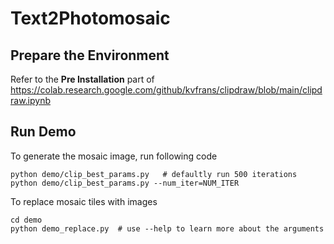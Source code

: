 # Text2Photomosaic

## Prepare the Environment
Refer to the **Pre Installation** part of https://colab.research.google.com/github/kvfrans/clipdraw/blob/main/clipdraw.ipynb

## Run Demo
To generate the mosaic image, run following code
```
python demo/clip_best_params.py   # defaultly run 500 iterations
python demo/clip_best_params.py --num_iter=NUM_ITER
```
To replace mosaic tiles with images
```
cd demo
python demo_replace.py  # use --help to learn more about the arguments
```